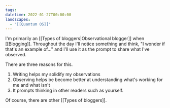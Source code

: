 ```yaml
---
tags: 
datetime: 2022-01-27T00:00:00
landscapes:
  - "[[Quantum OS]]"
---
```


I'm primarily an [[Types of bloggers|Observational blogger]] when [[Blogging]]. Throughout the day I'll notice something and think, "I wonder if that's an example of..." and I'll use it as the prompt to share what I've observed.

There are three reasons for this.

1. Writing helps my solidify my observations
2. Observing helps be become better at understanding what's working for me and what isn't
3. It prompts thinking in other readers such as yourself.

Of course, there are other [[Types of bloggers]].